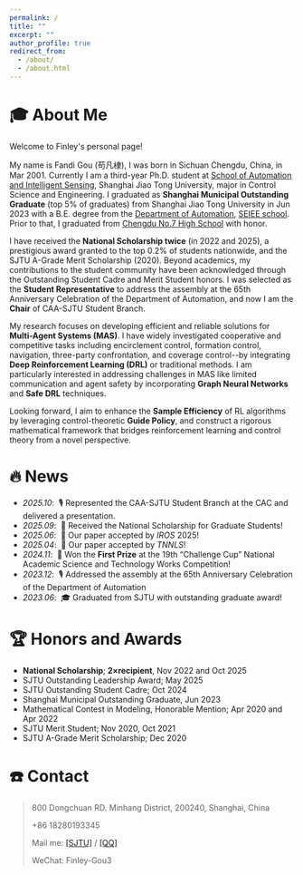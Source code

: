 ```yaml
---
permalink: /
title: ""
excerpt: ""
author_profile: true
redirect_from: 
  - /about/
  - /about.html
---
```


<span class='anchor' id='about-me'></span>

# 🎓 About Me

Welcome to Finley's personal page!

My name is Fandi Gou (苟凡棣), I was born in Sichuan Chengdu, China, in Mar 2001. Currently I am a third-year Ph.D. student at <a href='https://sais.sjtu.edu.cn/'> School of Automation and Intelligent Sensing</a>, Shanghai Jiao Tong University, major in Control Science and Engineering. I graduated as **Shanghai Municipal Outstanding Graduate** (top 5% of graduates) from Shanghai Jiao Tong University in Jun 2023 with a B.E. degree from the <a href='https://automation.sjtu.edu.cn/'>Department of Automation</a>, <a href='https://www.seiee.sjtu.edu.cn/'> SEIEE school</a>. Prior to that, I graduated from <a href='https://www.cdqz.net/html/cdqz/html/index.html'>Chengdu No.7 High School</a> with honor.

I have received the **National Scholarship twice** (in 2022 and 2025), a prestigious award granted to the top 0.2% of students nationwide, and the SJTU A-Grade Merit Scholarship (2020). Beyond academics, my contributions to the student community have been acknowledged through the Outstanding Student Cadre and Merit Student honors. I was selected as the **Student Representative** to address the assembly at the 65th Anniversary Celebration of the Department of Automation, and now I am the **Chair** of CAA-SJTU Student Branch.

My research focuses on developing efficient and reliable solutions for **Multi-Agent Systems (MAS)**. I have widely investigated cooperative and competitive tasks including encirclement control, formation control, navigation, three-party confrontation, and coverage control--by integrating **Deep Reinforcement Learning (DRL)** or traditional methods. I am particularly interested in addressing challenges in MAS like limited communication and agent safety by incorporating **Graph Neural Networks** and **Safe DRL** techniques. 

Looking forward, I aim to enhance the **Sample Efficiency** of RL algorithms by leveraging control-theoretic **Guide Policy**, and construct a rigorous mathematical framework that bridges reinforcement learning and control theory from a novel perspective.

<!-- My research interest includes neural machine translation and computer vision. I have published more than 100 papers at the top international AI conferences with total <a href='https://scholar.google.com/citations?user=DhtAFkwAAAAJ'>google scholar citations <strong><span id='total_cit'>260000+</span></strong></a> (You can also use google scholar badge <a href='https://scholar.google.com/citations?user=DhtAFkwAAAAJ'><img src="https://img.shields.io/endpoint?url={{ url | url_encode }}&logo=Google%20Scholar&labelColor=f6f6f6&color=9cf&style=flat&label=citations"></a>). -->


# 🔥 News
- *2025.10*: &nbsp;🎙 Represented the CAA-SJTU Student Branch at the CAC and delivered a presentation.
- *2025.09*: &nbsp;🎉 Received the National Scholarship for Graduate Students!
- *2025.06*: &nbsp;🎉 Our paper accepted by *IROS* 2025! 
- *2025.04*: &nbsp;🎉 Our paper accepted by *TNNLS*! 
- *2024.11*: &nbsp;🎉 Won the **First Prize** at the 19th “Challenge Cup” National Academic Science and Technology Works Competition!
- *2023.12*: &nbsp;🎙 Addressed the assembly at the 65th Anniversary Celebration of the Department of Automation
- *2023.06*: &nbsp;🎓 Graduated from SJTU with outstanding graduate award!

🏆 Honors and Awards
====================

- **National Scholarship**; **2×recipient**, Nov 2022 and Oct 2025
- SJTU Outstanding Leadership Award; May 2025
- SJTU Outstanding Student Cadre; Oct 2024
- Shanghai Municipal Outstanding Graduate, Jun 2023
- Mathematical Contest in Modeling, Honorable Mention; Apr 2020 and Apr 2022
- SJTU Merit Student; Nov 2020, Oct 2021
- SJTU A-Grade Merit Scholarship; Dec 2020

# ☎️ Contact
> 800 Dongchuan RD. Minhang District, 200240, Shanghai, China
>
> +86 18280193345
>
> Mail me: [[SJTU]](finley-gou3@sjtu.edu.cn) / [[QQ]](1132102843@qq.com)
>
> WeChat: Finley-Gou3

<!-- # Contact
Contact me at: 
- (Wechat)
- finley-gou3@sjtu.edu.cn(e-mail) -->

